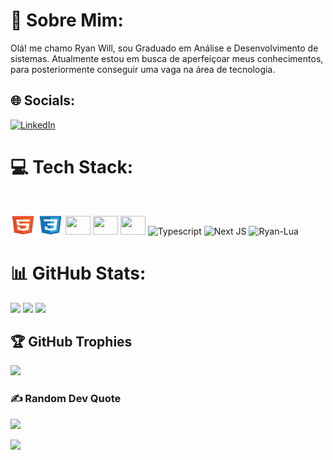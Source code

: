 # 💫 Sobre Mim:

Olá! me chamo Ryan Will, sou Graduado em Análise e Desenvolvimento de sistemas. Atualmente estou em busca de aperfeiçoar meus conhecimentos, para posteriormente conseguir uma vaga na área de tecnologia.

## 🌐 Socials:

[![LinkedIn](https://img.shields.io/badge/LinkedIn-%230077B5.svg?logo=linkedin&logoColor=white)](https://www.linkedin.com/in/ryanwilldars/)

# 💻 Tech Stack:

<div style="display: inline_block"><br>
  <p>
  <img alt="HTML" height="30" width="40" src="https://raw.githubusercontent.com/devicons/devicon/master/icons/html5/html5-original.svg">
    
  <img height="30" width="40" src="https://raw.githubusercontent.com/devicons/devicon/master/icons/css3/css3-original.svg">
  
  <img height="30" width="40" src="https://cdn.jsdelivr.net/gh/devicons/devicon/icons/tailwindcss/tailwindcss-original-wordmark.svg">
   
   <img height="30" width="40" src="https://cdn.jsdelivr.net/gh/devicons/devicon/icons/javascript/javascript-original.svg">

   <img height="30" width="40" src="https://cdn.jsdelivr.net/gh/devicons/devicon/icons/react/react-original.svg">
 
   <img alt="Typescript" height="30" width="40" src="https://cdn.jsdelivr.net/gh/devicons/devicon/icons/typescript/typescript-original.svg">
   
   <img alt="Next JS" height="30" width="40" src="https://cdn.jsdelivr.net/gh/devicons/devicon/icons/nextjs/nextjs-original.svg">

   
  <img alt="Ryan-Lua" height="30" width="40" src="https://cdn.jsdelivr.net/gh/devicons/devicon/icons/lua/lua-plain-wordmark.svg">
      
</div>

# 📊 GitHub Stats:

![](https://github-readme-stats.vercel.app/api?username=ryanwilll&theme=dark&hide_border=false&include_all_commits=true&count_private=false)
![](https://github-readme-streak-stats.herokuapp.com/?user=ryanwilll&theme=dark&hide_border=false)
![](https://github-readme-stats.vercel.app/api/top-langs/?username=ryanwilll&theme=dark&hide_border=false&include_all_commits=true&count_private=false&layout=compact)

## 🏆 GitHub Trophies

![](https://github-profile-trophy.vercel.app/?username=ryanwilll&theme=radical&no-frame=true&no-bg=false&margin-w=4)

### ✍️ Random Dev Quote

![](https://quotes-github-readme.vercel.app/api?type=horizontal&theme=radical)

[![](https://visitcount.itsvg.in/api?id=ryanwilll&icon=0&color=0)](https://visitcount.itsvg.in)

